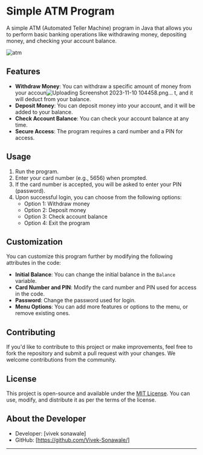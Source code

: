 # Simple ATM Program

A simple ATM (Automated Teller Machine) program in Java that allows you to perform basic banking operations like withdrawing money, depositing money, and checking your account balance.

![atm](https://github.com/Vivek-Sonawale/ATM-Machine-Using-JAVA/assets/110754566/01b0a788-b786-47fe-bede-701c1549cb94)


## Features

- **Withdraw Money**: You can withdraw a specific amount of money from your accoun![Uploading Screenshot 2023-11-10 104458.png…]()
t, and it will deduct from your balance.
- **Deposit Money**: You can deposit money into your account, and it will be added to your balance.
- **Check Account Balance**: You can check your account balance at any time.
- **Secure Access**: The program requires a card number and a PIN for access.

## Usage

1. Run the program.
2. Enter your card number (e.g., 5656) when prompted.
3. If the card number is accepted, you will be asked to enter your PIN (password).
4. Upon successful login, you can choose from the following options:
   - Option 1: Withdraw money
   - Option 2: Deposit money
   - Option 3: Check account balance
   - Option 4: Exit the program

## Customization

You can customize this program further by modifying the following attributes in the code:

- **Initial Balance**: You can change the initial balance in the `Balance` variable.
- **Card Number and PIN**: Modify the card number and PIN used for access in the code.
- **Password**: Change the password used for login.
- **Menu Options**: You can add more features or options to the menu, or remove existing ones.

## Contributing

If you'd like to contribute to this project or make improvements, feel free to fork the repository and submit a pull request with your changes. We welcome contributions from the community.

## License

This project is open-source and available under the [MIT License](LICENSE). You can use, modify, and distribute it as per the terms of the license.

## About the Developer

- Developer: [vivek sonawale]
- GitHub: [https://github.com/Vivek-Sonawale/]

---
